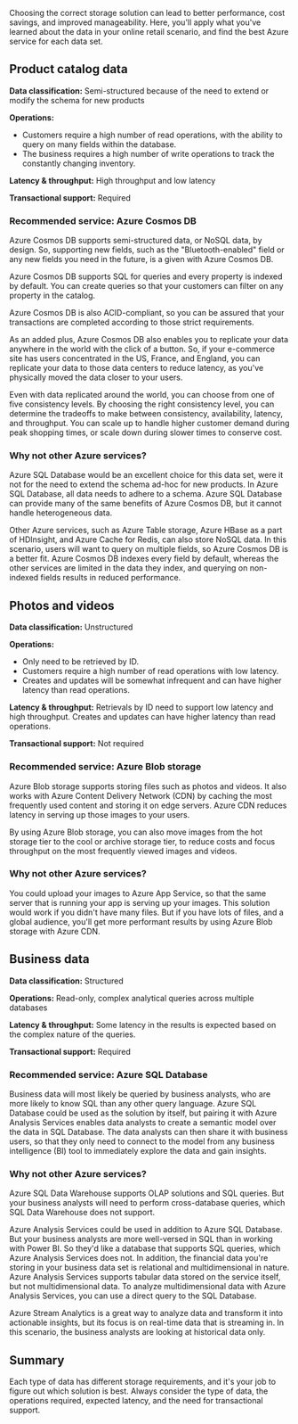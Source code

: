 Choosing the correct storage solution can lead to better performance, cost savings, and improved manageability. Here, you'll apply what you've learned about the data in your online retail scenario, and find the best Azure service for each data set. 

## Product catalog data

**Data classification:** Semi-structured because of the need to extend or modify the schema for new products

**Operations:**

- Customers require a high number of read operations, with the ability to query on many fields within the database.
- The business requires a high number of write operations to track the constantly changing inventory.

**Latency & throughput:** High throughput and low latency

**Transactional support:** Required

### Recommended service: Azure Cosmos DB

Azure Cosmos DB supports semi-structured data, or NoSQL data, by design. So, supporting new fields, such as the "Bluetooth-enabled" field or any new fields you need in the future, is a given with Azure Cosmos DB.

Azure Cosmos DB supports SQL for queries and every property is indexed by default. You can create queries so that your customers can filter on any property in the catalog.

Azure Cosmos DB is also ACID-compliant, so you can be assured that your transactions are completed according to those strict requirements.

As an added plus, Azure Cosmos DB also enables you to replicate your data anywhere in the world with the click of a button. So, if your e-commerce site has users concentrated in the US, France, and England, you can replicate your data to those data centers to reduce latency, as you've physically moved the data closer to your users. 

Even with data replicated around the world, you can choose from one of five consistency levels. By choosing the right consistency level, you can determine the tradeoffs to make between consistency, availability, latency, and throughput. You can scale up to handle higher customer demand during peak shopping times, or scale down during slower times to conserve cost.

### Why not other Azure services?

Azure SQL Database would be an excellent choice for this data set, were it not for the need to extend the schema ad-hoc for new products. In Azure SQL Database, all data needs to adhere to a schema. Azure SQL Database can provide many of the same benefits of Azure Cosmos DB, but it cannot handle heterogeneous data. 

Other Azure services, such as Azure Table storage, Azure HBase as a part of HDInsight, and Azure Cache for Redis, can also store NoSQL data. In this scenario, users will want to query on multiple fields, so Azure Cosmos DB is a better fit. Azure Cosmos DB indexes every field by default, whereas the other services are limited in the data they index, and querying on non-indexed fields results in reduced performance.

## Photos and videos

**Data classification:** Unstructured

**Operations:**

- Only need to be retrieved by ID.
- Customers require a high number of read operations with low latency.
- Creates and updates will be somewhat infrequent and can have higher latency than read operations.

**Latency & throughput:** Retrievals by ID need to support low latency and high throughput. Creates and updates can have higher latency than read operations.

**Transactional support:** Not required

### Recommended service: Azure Blob storage

Azure Blob storage supports storing files such as photos and videos. It also works with Azure Content Delivery Network (CDN) by caching the most frequently used content and storing it on edge servers. Azure CDN reduces latency in serving up those images to your users.

By using Azure Blob storage, you can also move images from the hot storage tier to the cool or archive storage tier, to reduce costs and focus throughput on the most frequently viewed images and videos.

### Why not other Azure services?

You could upload your images to Azure App Service, so that the same server that is running your app is serving up your images. This solution would work if you didn't have many files. But if you have lots of files, and a global audience, you'll get more performant results by using Azure Blob storage with Azure CDN.

## Business data

**Data classification:** Structured

**Operations:** Read-only, complex analytical queries across multiple databases

**Latency & throughput:** Some latency in the results is expected based on the complex nature of the queries.

**Transactional support:** Required

### Recommended service: Azure SQL Database

Business data will most likely be queried by business analysts, who are more likely to know SQL than any other query language. Azure SQL Database could be used as the solution by itself, but pairing it with Azure Analysis Services enables data analysts to create a semantic model over the data in SQL Database. The data analysts can then share it with business users, so that they only need to connect to the model from any business intelligence (BI) tool to immediately explore the data and gain insights. 

### Why not other Azure services?

Azure SQL Data Warehouse supports OLAP solutions and SQL queries. But your business analysts will need to perform cross-database queries, which SQL Data Warehouse does not support.

Azure Analysis Services could be used in addition to Azure SQL Database. But your business analysts are more well-versed in SQL than in working with Power BI. So they'd like a database that supports SQL queries, which Azure Analysis Services does not. In addition, the financial data you're storing in your business data set is relational and multidimensional in nature. Azure Analysis Services supports tabular data stored on the service itself, but not multidimensional data. To analyze multidimensional data with Azure Analysis Services, you can use a direct query to the SQL Database.

Azure Stream Analytics is a great way to analyze data and transform it into actionable insights, but its focus is on real-time data that is streaming in. In this scenario, the business analysts are looking at historical data only.

## Summary

Each type of data has different storage requirements, and it's your job to figure out which solution is best. Always consider the type of data, the operations required, expected latency, and the need for transactional support.